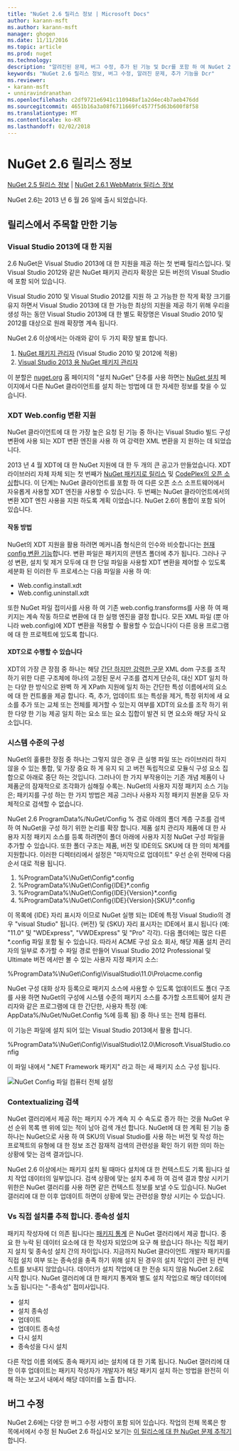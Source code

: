 ```yaml
---
title: "NuGet 2.6 릴리스 정보 | Microsoft Docs"
author: karann-msft
ms.author: karann-msft
manager: ghogen
ms.date: 11/11/2016
ms.topic: article
ms.prod: nuget
ms.technology: 
description: "알려진된 문제, 버그 수정, 추가 된 기능 및 Dcr를 포함 하 여 NuGet 2.6에 대 한 릴리스 정보입니다."
keywords: "NuGet 2.6 릴리스 정보, 버그 수정, 알려진 문제, 추가 기능을 Dcr"
ms.reviewer:
- karann-msft
- unniravindranathan
ms.openlocfilehash: c2df9721e6941c110948af1a2d4ec4b7aeb476dd
ms.sourcegitcommit: 4651b16a3a08f6711669fc4577f5d63b600f8f58
ms.translationtype: MT
ms.contentlocale: ko-KR
ms.lasthandoff: 02/02/2018
---
```

# <a name="nuget-26-release-notes"></a>NuGet 2.6 릴리스 정보

[NuGet 2.5 릴리스 정보](../release-notes/nuget-2.5.md) | [NuGet 2.6.1 WebMatrix 릴리스 정보](../release-notes/nuget-2.6.1-for-webmatrix.md)

NuGet 2.6는 2013 년 6 월 26 일에 출시 되었습니다.

## <a name="notable-features-in-the-release"></a>릴리스에서 주목할 만한 기능

### <a name="support-for-visual-studio-2013"></a>Visual Studio 2013에 대 한 지원

2.6 NuGet은 Visual Studio 2013에 대 한 지원을 제공 하는 첫 번째 릴리스입니다. 및 Visual Studio 2012와 같은 NuGet 패키지 관리자 확장은 모든 버전의 Visual Studio에 포함 되어 있습니다.

Visual Studio 2010 및 Visual Studio 2012를 지원 하 고 가능한 한 작게 확장 크기를 유지 하면서 Visual Studio 2013에 대 한 가능한 최상의 지원을 제공 하기 위해 우리을 생성 하는 동안 Visual Studio 2013에 대 한 별도 확장명은 Visual Studio 2010 및 2012를 대상으로 원래 확장명 계속 됩니다.

NuGet 2.6 이상에서는 아래와 같이 두 가지 확장 발표 합니다.

1. [NuGet 패키지 관리자](https://marketplace.visualstudio.com/items?itemName=NuGetTeam.NuGetPackageManager) (Visual Studio 2010 및 2012에 적용)
1. [Visual Studio 2013 용 NuGet 패키지 관리자](https://marketplace.visualstudio.com/items?itemName=NuGetTeam.NuGetPackageManagerforVisualStudio2013)

이 분할은 [nuget.org](https://nuget.org) 홈 페이지의 "설치 NuGet" 단추를 사용 하면는 [NuGet 설치](../install-nuget-client-tools.md) 페이지에서 다른 NuGet 클라이언트를 설치 하는 방법에 대 한 자세한 정보를 찾을 수 있습니다.

<a name="xdt"></a>

### <a name="xdt-webconfig-transformation-support"></a>XDT Web.config 변환 지원

NuGet 클라이언트에 대 한 가장 높은 요청 된 기능 중 하나는 Visual Studio 빌드 구성 변환에 사용 되는 XDT 변환 엔진을 사용 하 여 강력한 XML 변환을 지 원하는 데 되었습니다.

2013 년 4 월 XDT에 대 한 NuGet 지원에 대 한 두 개의 큰 공고가 만들었습니다. XDT 라이브러리 자체 자체 되는 첫 번째가 [NuGet 패키지로 릴리스](https://nuget.org/packages/Microsoft.Web.Xdt) 및 [CodePlex의 오픈 소싱](http://xdt.codeplex.com/)합니다. 이 단계는 NuGet 클라이언트를 포함 하 여 다른 오픈 소스 소프트웨어에서 자유롭게 사용할 XDT 엔진을 사용할 수 있습니다. 두 번째는 NuGet 클라이언트에서의 변환 XDT 엔진 사용을 지원 하도록 계획 이었습니다. NuGet 2.6이 통합이 포함 되어 있습니다.

#### <a name="how-it-works"></a>작동 방법

NuGet의 XDT 지원을 활용 하려면 메커니즘 형식은의 인수와 비슷합니다는 [현재 config 변환 기능](../create-packages/source-and-config-file-transformations.md)합니다.
변환 파일은 패키지의 콘텐츠 폴더에 추가 됩니다. 그러나 구성 변환, 설치 및 제거 모두에 대 한 단일 파일을 사용할 XDT 변환을 제어할 수 있도록 세분화 된 이러한 두 프로세스는 다음 파일을 사용 하 여:

- Web.config.install.xdt
- Web.config.uninstall.xdt

또한 NuGet 파일 접미사를 사용 하 여 기존 web.config.transforms를 사용 하 여 패키지는 계속 작동 하므로 변환에 대 한 실행 엔진을 결정 합니다. 모든 XML 파일 (뿐 아니라 web.config)에 XDT 변환을 적용할 수 활용할 수 있습니다이 다른 응용 프로그램에 대 한 프로젝트에 있도록 합니다.

#### <a name="what-you-can-do-with-xdt"></a>XDT으로 수행할 수 있습니다

XDT의 가장 큰 장점 중 하나는 해당 [간단 하지만 강력한 구문](http://msdn.microsoft.com/library/dd465326.aspx) XML dom 구조를 조작 하기 위한 다른 구조체에 하나의 고정된 문서 구조를 겹치게 단순히, 대신 XDT 일치 하는 다양 한 방식으로 완벽 하 게 XPath 지원에 일치 하는 간단한 특성 이름에서의 요소에 대 한 컨트롤을 제공 합니다. 즉, 추가, 업데이트 또는 특성을 제거, 특정 위치에 새 요소를 추가 또는 교체 또는 전체를 제거할 수 있는지 여부를 XDT의 요소를 조작 하기 위한 다양 한 기능 제공 일치 하는 요소 또는 요소 집합이 발견 되 면 요소와 해당 자식 요소입니다.

### <a name="machine-wide-configuration"></a>시스템 수준의 구성

NuGet의 훌륭한 장점 중 하나는 그렇지 않은 경우 큰 실행 파일 또는 라이브러리 하지 않을 수 있는 통합, 및 가장 중요 하 게 유지 되 고 버전 독립적으로 모듈식 구성 요소 집합으로 아래로 중단 하는 것입니다. 그러나이 한 가지 부작용이는 기존 개념 제품이 나 제품군의 잠재적으로 조각화가 심해질 수록는.
NuGet의 사용자 지정 패키지 소스 기능은; 패키지를 구성 하는 한 가지 방법은 제공 그러나 사용자 지정 패키지 원본을 모두 자체적으로 검색할 수 없습니다.

NuGet 2.6 ProgramData%/NuGet/Config % 경로 아래의 폴더 계층 구조를 검색 하 여 NuGet을 구성 하기 위한 논리를 확장 합니다. 제품 설치 관리자 제품에 대 한 사용자 지정 패키지 소스를 등록 하려면이 폴더 아래에 사용자 지정 NuGet 구성 파일을 추가할 수 있습니다. 또한 폴더 구조는 제품, 버전 및 IDE의도 SKU에 대 한 의미 체계를 지원합니다. 이러한 디렉터리에서 설정은 "마지막으로 업데이트" 우선 순위 전략에 다음 순서 대로 적용 됩니다.

1. %ProgramData%\NuGet\Config\*.config
2. %ProgramData%\NuGet\Config\{IDE}\*.config
3. %ProgramData%\NuGet\Config\{IDE}\{Version}\*.config
4. %ProgramData%\NuGet\Config\{IDE}\{Version}\{SKU}\*.config

이 목록에 {IDE} 자리 표시자 이므로 NuGet 실행 되는 IDE에 특정 Visual Studio의 경우 "visual Studio" 됩니다. {버전} 및 {SKU} 자리 표시자는 IDE에서 표시 됩니다 (예: "11.0" 및 "WDExpress", "VWDExpress" 및 "Pro" 각각). 다음 폴더에는 많은 다른 *.config 파일 포함 될 수 있습니다.
따라서 ACME 구성 요소 회사, 해당 제품 설치 관리자의 일부로 추가할 수 파일 경로 만들어 Visual Studio 2012 Professional 및 Ultimate 버전 에서만 볼 수 있는 사용자 지정 패키지 소스:

%ProgramData%\NuGet\Config\VisualStudio\11.0\Pro\acme.config

NuGet 구성 대화 상자 등록으로 패키지 소스에 사용할 수 있도록 업데이트도 폴더 구조를 사용 하면 NuGet의 구성에 시스템 수준의 패키지 소스를 추가할 소프트웨어 설치 관리자와 같은 프로그램에 대 한 간단한, 사용자 특정 (예: AppData%/NuGet/NuGet.Config %에 등록 됨) 중 하나 또는 전체 컴퓨터.

이 기능은 파일에 설치 되어 있는 Visual Studio 2013에서 활용 합니다.

%ProgramData%\NuGet\Config\VisualStudio\12.0\Microsoft.VisualStudio.config

이 파일 내에서 ".NET Framework 패키지" 라고 하는 새 패키지 소스 구성 됩니다.

![NuGet Config 파일 컴퓨터 전체 설정](./media/NuGet-Config-File-Machine-Wide.png)

### <a name="contextualizing-search"></a>Contextualizing 검색

NuGet 갤러리에서 제공 하는 패키지 수가 계속 지 수 속도로 증가 하는 것을 NuGet 우선 순위 목록 맨 위에 있는 적이 남아 검색 개선 합니다. NuGet에 대 한 계획 된 기능 중 하나는 NuGet으로 사용 하 여 SKU의 Visual Studio를 사용 하는 버전 및 작성 하는 프로젝트의 유형에 대 한 정보 조건 잠재적 검색의 관련성을 확인 하기 위한 의미 하는 상황에 맞는 검색 결과입니다.

NuGet 2.6 이상에서는 패키지 설치 될 때마다 설치에 대 한 컨텍스트도 기록 됩니다 설치 작업 데이터의 일부입니다.  검색 상황에 맞는 설치 추세 하 여 검색 결과 향상 시키기 위한은 NuGet 갤러리를 사용 하면 같은 컨텍스트 정보를 보낼 수도 있습니다.  NuGet 갤러리에 대 한 이후 업데이트 하면이 상황에 맞는 관련성을 향상 시키는 수 있습니다.

### <a name="tracking-direct-installs-vs-dependency-installs"></a>Vs 직접 설치를 추적 합니다. 종속성 설치

패키지 작성자에 더 의존 됩니다는 [패키지 통계](http://blog.nuget.org/20130226/Introducing-Package-Statistics.html) 은 NuGet 갤러리에서 제공 합니다.  중요 한 누락 된 데이터 요소에 대 한 작성자 되었으며 요구 해 왔습니다 하나는 직접 패키지 설치 및 종속성 설치 간의 차이입니다.  지금까지 NuGet 클라이언트 개발자 패키지를 직접 설치 여부 또는 종속성을 충족 하기 위해 설치 된 경우의 설치 작업이 관련 된 컨텍스트를 보내지 않았습니다.
데이터가 설치 작업에 대 한 전송 되지 않음 NuGet 2.6로 시작 합니다.  NuGet 갤러리에 대 한 패키지 통계와 별도 설치 작업으로 해당 데이터에 노출 됩니다는 "-종속성" 접미사입니다.

* 설치
* 설치 종속성
* 업데이트
* 업데이트 종속성
* 다시 설치
* 종속성을 다시 설치

다른 작업 이름 외에도 종속 패키지 id는 설치에 대 한 기록 됩니다.  NuGet 갤러리에 대 한 이후 업데이트는 패키지 작성자가 개발자가 해당 패키지 설치 하는 방법을 완전히 이해 하는 보고서 내에서 해당 데이터를 노출 합니다.

## <a name="bug-fixes"></a>버그 수정

NuGet 2.6에는 다양 한 버그 수정 사항이 포함 되어 있습니다. 작업의 전체 목록은 항목에서에서 수정 된 NuGet 2.6 하십시오 보기는 [이 릴리스에 대 한 NuGet 문제 추적기](https://nuget.codeplex.com/workitem/list/advanced?keyword=&status=Closed&type=All&priority=All&release=NuGet%202.6&assignedTo=All&component=All&sortField=LastUpdatedDate&sortDirection=Descending&page=0&reasonClosed=All)합니다.